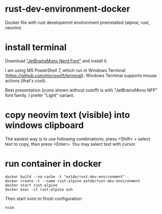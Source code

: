 # rust-dev-environment-docker
Docker file with rust developemnt environment preinstalled (alpine, rust, neovim)

# install terminal

Download ["JetBrainsMono Nerd Font"](https://github.com/ryanoasis/nerd-fonts/releases/download/v3.1.1/JetBrainsMono.zip) and install it.

I am using MS PowerShell 7, which run in Windows Terminal (https://github.com/microsoft/terminal).
Windows Terminal supports mouse actions (that's cool).

Best presentation (icons shown without cutoff) is with "JetBrainsMono NFP" font family. I prefer "Light" variant.

# copy neovim text (visible) into windows clipboard

The easiest way is to use following combinations: press \<Shift\> + select text to copy, then press \<Enter\>.
You may select text with cursor.

# run container in docker

    docker build --no-cache -t "extde/rust-dev-environment" .
    docker create -t --name rust-alpine extde/rust-dev-environment
    docker start rust-alpine
    docker exec -it rust-alpine ash

Then start nvim to finish configuration

    nvim
